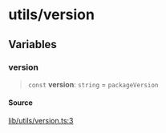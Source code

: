 # utils/version

## Variables

### version

> `const` **version**: `string` = `packageVersion`

#### Source

[lib/utils/version.ts:3](https://github.com/PufferFinance/puffer-sdk/blob/0b3b86252c1edc6f41ebb27b139566f820c8b43f/lib/utils/version.ts#L3)
